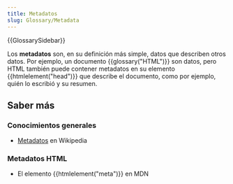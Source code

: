 ```yaml
---
title: Metadatos
slug: Glossary/Metadata
---
```


{{GlossarySidebar}}

Los **metadatos** son, en su definición más simple, datos que describen otros datos. Por ejemplo, un documento {{glossary("HTML")}} son datos, pero HTML también puede contener metadatos en su elemento {{htmlelement("head")}} que describe el documento, como por ejemplo, quién lo escribió y su resumen.

## Saber más

### Conocimientos generales

- [Metadatos](https://es.wikipedia.org/wiki/Metadatos) en Wikipedia

### Metadatos HTML

- El elemento {{htmlelement("meta")}} en MDN
